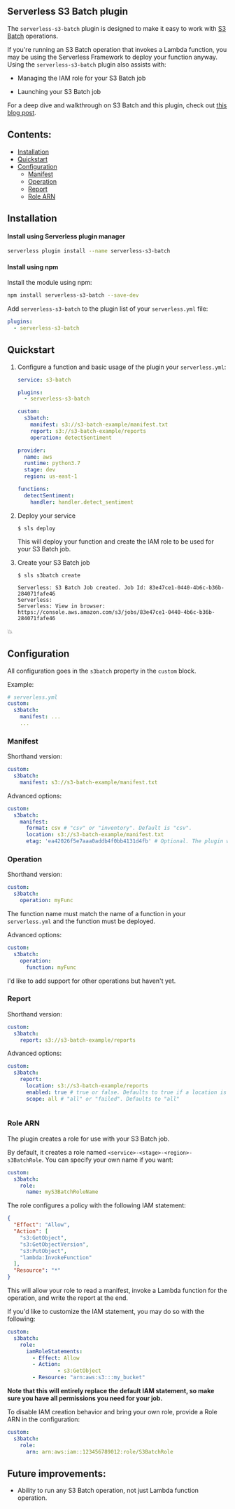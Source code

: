 ## Serverless S3 Batch plugin

The `serverless-s3-batch` plugin is designed to make it easy to work with [S3 Batch](https://docs.aws.amazon.com/AmazonS3/latest/dev/batch-ops.html) operations.

If you're running an S3 Batch operation that invokes a Lambda function, you may be using the Serverless Framework to deploy your function anyway. Using the `serverless-s3-batch` plugin also assists with:

- Managing the IAM role for your S3 Batch job

- Launching your S3 Batch job

For a deep dive and walkthrough on S3 Batch and this plugin, check out [this blog post](https://www.alexdebrie.com/posts/s3-batch/).

## Contents:

- [Installation](#installation)
- [Quickstart](#quickstart)
- [Configuration](#configuration)
  - [Manifest](#manifest)
  - [Operation](#operation)
  - [Report](#report)
  - [Role ARN](#role-arn)

## Installation

#### Install using Serverless plugin manager
```bash
serverless plugin install --name serverless-s3-batch
```

#### Install using npm

Install the module using npm:
```bash
npm install serverless-s3-batch --save-dev
```

Add `serverless-s3-batch` to the plugin list of your `serverless.yml` file:

```yaml
plugins:
  - serverless-s3-batch
```

## Quickstart

1. Configure a function and basic usage of the plugin your `serverless.yml`:

	```yaml
	service: s3-batch
	
	plugins:
	  - serverless-s3-batch
	
	custom:
	  s3batch:
	    manifest: s3://s3-batch-example/manifest.txt
	    report: s3://s3-batch-example/reports
	    operation: detectSentiment
	
	provider:
	  name: aws
	  runtime: python3.7
	  stage: dev
	  region: us-east-1
	
	functions:
	  detectSentiment:
	    handler: handler.detect_sentiment
	```
	
2. Deploy your service

	```
	$ sls deploy
	```
	
	This will deploy your function and create the IAM role to be used for your S3 Batch job.
	
3. Create your S3 Batch job

	```
	$ sls s3batch create
	
	Serverless: S3 Batch Job created. Job Id: 83e47ce1-0440-4b6c-b36b-284071fafe46
	Serverless:
	Serverless: View in browser: https://console.aws.amazon.com/s3/jobs/83e47ce1-0440-4b6c-b36b-284071fafe46
	```
	
💥

## Configuration

All configuration goes in the `s3batch` property in the `custom` block.

Example:

```yaml
# serverless.yml
custom:
  s3batch:
    manifest: ...
    ...
```

### Manifest

Shorthand version:

```yaml
custom:
  s3batch:
    manifest: s3://s3-batch-example/manifest.txt
```

Advanced options:

```yaml
custom:
  s3batch:
    manifest:
      format: csv # "csv" or "inventory". Default is "csv".
      location: s3://s3-batch-example/manifest.txt
      etag: 'ea42026f5e7aaa0addb4f0bb4131d4fb' # Optional. The plugin will fetch the latest ETag if you don't provide it.
```

### Operation

Shorthand version:

```yaml
custom:
  s3batch:
    operation: myFunc
```
	
The function name must match the name of a function in your `serverless.yml` and the function must be deployed.

Advanced options:

```yaml
custom:
  s3batch:
    operation: 
      function: myFunc
```

I'd like to add support for other operations but haven't yet.

### Report

Shorthand version:

```yaml
custom:
  s3batch:
    report: s3://s3-batch-example/reports
```

Advanced options:

```yaml
custom:
  s3batch:
    report:
      location: s3://s3-batch-example/reports
      enabled: true # true or false. Defaults to true if a location is provided.
      scope: all # "all" or "failed". Defaults to "all"
      
```

### Role ARN

The plugin creates a role for use with your S3 Batch job.

By default, it creates a role named `<service>-<stage>-<region>-s3BatchRole`. You can specify your own name if you want:

```yaml
custom:
  s3batch:
    role:
      name: myS3BatchRoleName
```

The role configures a policy with the following IAM statement:

```json
{
  "Effect": "Allow",
  "Action": [
    "s3:GetObject",
    "s3:GetObjectVersion",
    "s3:PutObject",
    "lambda:InvokeFunction"
  ],
  "Resource": "*"
}
```

This will allow your role to read a manifest, invoke a Lambda function for the operation, and write the report at the end.

If you'd like to customize the IAM statement, you may do so with the following:

```yaml
custom:
  s3batch:
    role:
      iamRoleStatements:
        - Effect: Allow
        - Action:
        		- s3:GetObject
        - Resource: "arn:aws:s3:::my_bucket"
```

**Note that this will entirely replace the default IAM statement, so make sure you have all permissions you need for your job.**

To disable IAM creation behavior and bring your own role, provide a Role ARN in the configuration:

```yaml
custom:
  s3batch:
    role:
      arn: arn:aws:iam::123456789012:role/S3BatchRole
```

## Future improvements:

- Ability to run any S3 Batch operation, not just Lambda function operation.
